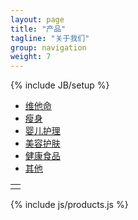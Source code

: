 ```yaml
---
layout: page
title: "产品"
tagline: "关于我们"
group: navigation
weight: 7
---
```

{% include JB/setup %}

<div class="navbar">
  <div class="navbar-inner">
    <div class="container">
      <ul class="nav">
	      <li class="active" category="vitamins"><a href="#">维他命</a></li>
		    <li category="weight loss"><a href="#">瘦身</a></li>
		    <li category="baby care"><a href="#">婴儿护理</a></li>
		    <li category="skin care"><a href="#">美容护肤</a></li>
		    <li category="healthy food"><a href="#">健康食品</a></li>
		    <li category="others"><a href="#">其他</a></li>
      </ul>
    </div>
  </div>
</div>

<div>
	<table id="products"><tr><td/></tr></table>
	<div id="pager"/>
</div>

{% include js/products.js %}